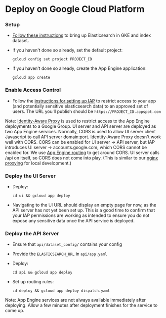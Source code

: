# Deploy on Google Cloud Platform

### Setup


* [Follow these instructions](https://github.com/DataBiosphere/data-explorer-indexers/tree/master/bigquery/deploy)
to bring up Elasticsearch in GKE and index dataset.

* If you haven't done so already, set the default project:

  `gcloud config set project PROJECT_ID`

* If you haven't done so already, create the App Engine application:

  `gcloud app create`
  
### Enable Access Control

* Follow the [instructions for setting up IAP](https://cloud.google.com/iap/docs/app-engine-quickstart#enabling_iap)
to restrict access to your app (and potentially sensitive elasticsearch data)
to an approved set of users. The URL you'll publish should be
`https://PROJECT_ID.appspot.com`

Note: [Identity-Aware Proxy](https://cloud.google.com/iap/docs/) is used to
restrict access to the App Engine deployments to a Google Group. UI server and
API server are deployed as two App Engine services. Normally, CORS is used to
allow UI server client Javascript to call API server domain:port.
Identity-Aware Proxy doesn't work well with CORS. CORS can be enabled for UI
server -> API server, but IAP introduces UI server -> accounts.google.com,
which CORS cannot be enabled for. We use [App Engine routing](https://cloud.google.com/appengine/docs/standard/python/how-requests-are-routed#routing_with_a_dispatch_file)
to get around CORS. UI server calls /api on itself, so CORS does not come into
play. (This is similar to our [nginx proxying](https://github.com/DataBiosphere/data-explorer/blob/master/nginx.conf)
for local development.)

### Deploy the UI Server

* Deploy:

  `cd ui && gcloud app deploy`

* Navigating to the UI URL should display an empty page for now, as the API
server has not yet been set up. This is a good time to confirm that your IAP
permissions are working as intended to ensure you do not expose any sensitive
data once the API service is deployed.

### Deploy the API Server

* Ensure that `api/dataset_config/` contains your config

* Provide the `ELASTICSEARCH_URL` in `api/app.yaml`

* Deploy:

  `cd api && gcloud app deploy`

* Set up routing rules:

  `cd deploy && gcloud app deploy dispatch.yaml`

Note: App Engine services are not always available immediately after deploying.
Allow a few minutes after deployment finishes for the service to come up.